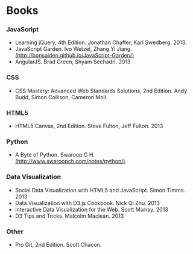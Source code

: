 # Books

### JavaScript

* Learning jQuery, 4th Edition. Jonathan Chaffer, Karl Swedberg. 2013.
* JavaScript Garden. Ivo Wetzel, Zhang Yi Jiang. [(http://bonsaiden.github.io/JavaScript-Garden/)](http://bonsaiden.github.io/JavaScript-Garden/)
* AngularJS. Brad Green, Shyam Sechadri. 2013

### CSS

* CSS Mastery: Advanced Web Standards Solutions, 2nd Edition. Andy Budd, Simon Collison, Cameron Moll.

### HTML5

* HTML5 Canvas, 2nd Edition. Steve Fulton, Jeff Fulton. 2013

### Python

* A Byte of Python. Swaroop C H. [(http://www.swaroopch.com/notes/python/)](http://www.swaroopch.com/notes/python/)

### Data Visualization

* Social Data Visualization with HTML5 and JavaScript. Simon Timms. 2013
* Data Visualization with D3.js Cookbook. Nick Qi Zhu. 2013
* Interactive Data Visualization for the Web. Scott Murray. 2013
* D3 Tips and Tricks. Malcolm Maclean. 2013

### Other

* Pro Git, 2nd Edition. Scott Chacon.
